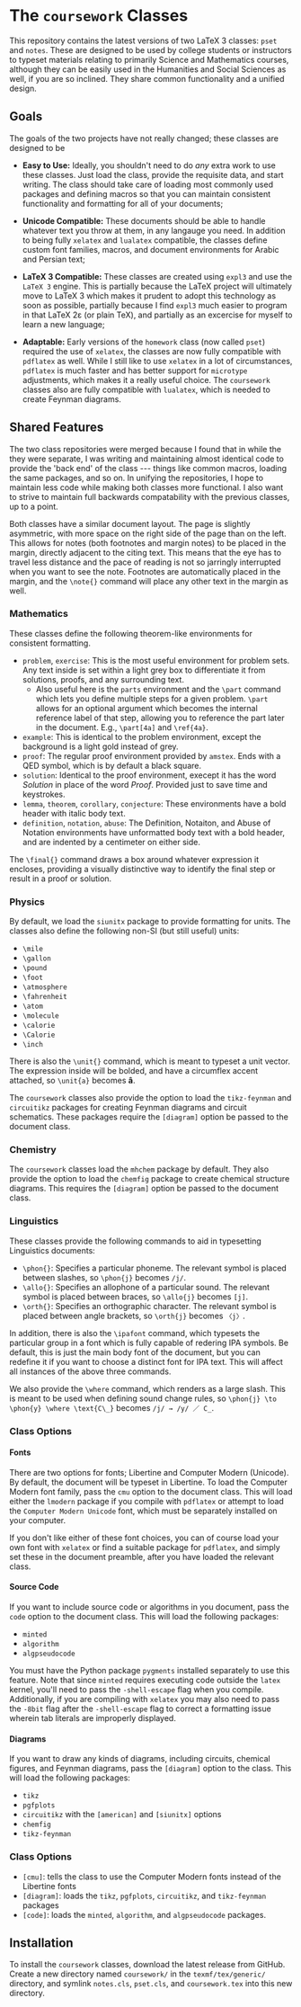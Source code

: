 # The `coursework` Classes

This repository contains the latest versions of two LaTeX 3 classes: `pset` and `notes`. These are designed to be used by college students or instructors to typeset materials relating to primarily Science and Mathematics courses, although they can be easily used in the Humanities and Social Sciences as well, if you are so inclined. They share common functionality and a unified design.

## Goals
The goals of the two projects have not really changed; these classes are designed to be

- **Easy to Use:** Ideally, you shouldn't need to do *any* extra work to use these classes. Just load the class, provide the requisite data, and start writing. The class should take care of loading most commonly used packages and defining macros so that you can maintain consistent functionality and formatting for all of your documents;

- **Unicode Compatible:** These documents should be able to handle whatever text you throw at them, in any langauge you need. In addition to being fully `xelatex` and `lualatex` compatible, the classes define custom font families, macros, and document environments for Arabic and Persian text;

- **LaTeX 3 Compatible:** These classes are created using `expl3` and use the `LaTeX 3` engine. This is partially because the LaTeX project will ultimately move to LaTeX 3 which makes it prudent to adopt this technology as soon as possible, partially because I find `expl3` much easier to program in that LaTeX 2ε (or plain TeX), and partially as an excercise for myself to learn a new language;

- **Adaptable:** Early versions of the `homework` class (now called `pset`) required the use of `xelatex`, the classes are now fully compatible with `pdflatex` as well. While I still like to use `xelatex` in a lot of circumstances, `pdflatex` is much faster and has better support for `microtype` adjustments, which makes it a really useful choice. The `coursework` classes also are fully compatible with `lualatex`, which is needed to create Feynman diagrams.

## Shared Features
The two class repositories were merged because I found that in while the they were separate, I was writing and maintaining almost identical code to provide the 'back end' of the class --- things like common macros, loading the same packages, and so on. In unifying the repositories, I hope to maintain less code while making both classes more functional. I also want to strive to maintain full backwards compatability with the previous classes, up to a point. 

Both classes have a similar document layout. The page is slightly asymmetric, with more space on the right side of the page than on the left. This allows for notes (both footnotes and margin notes) to be placed in the margin, directly adjacent to the citing text. This means that the eye has to travel less distance and the pace of reading is not so jarringly interrupted when you want to see the note. Footnotes are automatically placed in the margin, and the `\note{}` command will place any other text in the margin as well.

### Mathematics
These classes define the following theorem-like environments for consistent formatting.

- `problem`, `exercise`: This is the most useful environment for problem sets. Any text inside is set within a light grey box to differentiate it from solutions, proofs, and any surrounding text.
	- Also useful here is the `parts` environment and the `\part` command which lets you define multiple steps for a given problem. `\part` allows for an optional argument which becomes the internal reference label of that step, allowing you to reference the part later in the document. E.g., `\part[4a]` and `\ref{4a}`.
- `example`: This is identical to the problem environment, except the background is a light gold instead of grey.
- `proof`: The regular proof environment provided by `amstex`. Ends with a QED symbol, which is by default a black square.
- `solution`: Identical to the proof environment, execept it has the word *Solution* in place of the word *Proof*. Provided just to save  time and keystrokes.
- `lemma`, `theorem`, `corollary`, `conjecture`: These environments have a bold header with italic body text.
- `definition`, `notation`, `abuse`: The Definition, Notaiton, and Abuse of Notation environments have unformatted body text with a bold header, and are indented by a centimeter on either side.

The `\final{}` command draws a box around whatever expression it encloses, providing a visually distinctive way to identify the final step or result in a proof or solution.

### Physics
By default, we load the `siunitx` package to provide formatting for units. The classes also define the following non-SI (but still useful) units:

- `\mile`
- `\gallon`
- `\pound`
- `\foot`
- `\atmosphere`
- `\fahrenheit`
- `\atom`
- `\molecule`
- `\calorie`
- `\Calorie`
- `\inch`

There is also the `\unit{}` command, which is meant to typeset a unit vector. The expression inside will be bolded, and have a circumflex accent attached, so `\unit{a}` becomes **â**.

The `coursework` classes also provide the option to load the `tikz-feynman` and `circuitikz` packages for creating Feynman diagrams and circuit schematics. These packages require the `[diagram]` option be passed to the document class.

### Chemistry
The `coursework` classes load the `mhchem` package by default. They also provide the option to load the `chemfig` package to create chemical structure diagrams. This requires the `[diagram]` option be passed to the document class.

### Linguistics
These classes provide the following commands to aid in typesetting Linguistics documents:

- `\phon{}`: Specifies a particular phoneme. The relevant symbol is placed between slashes, so `\phon{j}` becomes `/j/`.
- `\allo{}`: Specifies an allophone of a particular sound. The relevant symbol is placed between braces, so `\allo{j}` becomes `[j]`.
- `\orth{}`: Specifies an orthographic character. The relevant symbol is placed between angle brackets, so `\orth{j}` becomes `〈j〉`.

In addition, there is also the `\ipafont` command, which typesets the particular group in a font which is fully capable of redering IPA symbols. Be default, this is just the main body font of the document, but you can redefine it if you want to choose a distinct font for IPA text. This will affect all instances of the above three commands.

We also provide the `\where` command, which renders as a large slash. This is meant to be used when defining sound change rules, so `\phon{j} \to \phon{y} \where \text{C\_}` becomes `/j/ → /y/ ／ C_`.

### Class Options
#### Fonts
There are two options for fonts; Libertine and Computer Modern (Unicode). By default, the document will be typeset in Libertine. To load the Computer Modern font family, pass the `cmu` option to the document class. This will load either the `lmodern` package if you compile with `pdflatex` or attempt to load the `Computer Modern Unicode` font, which must be separately installed on your computer.

If you don't like either of these font choices, you can of course load your own font with `xelatex` or find a suitable package for `pdflatex`, and simply set these in the document preamble, after you have loaded the relevant class.

#### Source Code
If you want to include source code or algorithms in you document, pass the `code` option to the document class. This will load the following packages:

- `minted`
- `algorithm`
- `algpseudocode`

You must have the Python package `pygments` installed separately to use this feature. Note that since `minted` requires executing code outside the `latex` kernel, you'll need to pass the `-shell-escape` flag when you compile. Additionally, if you are compiling with `xelatex` you may also need to pass the `-8bit` flag after the `-shell-escape` flag to correct a formatting issue wherein tab literals are improperly displayed.

#### Diagrams
If you want to draw any kinds of diagrams, including circuits, chemical figures, and Feynman diagrams, pass the `[diagram]` option to the class. This will load the following packages:

- `tikz`
- `pgfplots`
- `circuitikz` with the `[american]` and `[siunitx]` options
- `chemfig`
- `tikz-feynman`

### Class Options
- `[cmu]`: tells the class to use the Computer Modern fonts instead of the Libertine fonts
- `[diagram]`: loads the `tikz`, `pgfplots`, `circuitikz`, and `tikz-feynman` packages
- `[code]`: loads the `minted`, `algorithm`, and `algpseudocode` packages. 

## Installation
To install the `coursework` classes, download the latest release from GitHub. Create a new directory named `coursework/` in the `texmf/tex/generic/` directory, and symlink `notes.cls`, `pset.cls`, and `coursework.tex` into this new directory.









